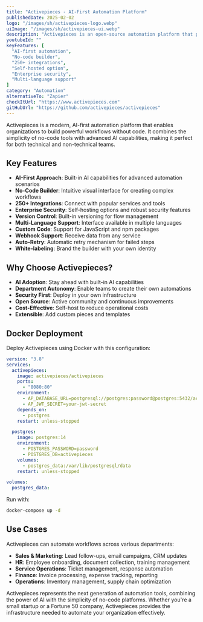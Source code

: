 ```yaml
---
title: "Activepieces - AI-First Automation Platform"
publishedDate: 2025-02-02
logo: "/images/sh/activepieces-logo.webp"
uiImage: "/images/sh/activepieces-ui.webp"
description: "Activepieces is an open-source automation platform that puts AI first, enabling teams to create powerful no-code automations with built-in artificial intelligence capabilities."
youtubeId: ""
keyFeatures: [
  "AI-first automation",
  "No-code builder",
  "250+ integrations",
  "Self-hosted option",
  "Enterprise security",
  "Multi-language support"
]
category: "Automation"
alternativeTo: "Zapier"
checkItUrl: "https://www.activepieces.com"
gitHubUrl: "https://github.com/activepieces/activepieces"
---
```


Activepieces is a modern, AI-first automation platform that enables organizations to build powerful workflows without code. It combines the simplicity of no-code tools with advanced AI capabilities, making it perfect for both technical and non-technical teams.

## Key Features

- **AI-First Approach**: Built-in AI capabilities for advanced automation scenarios
- **No-Code Builder**: Intuitive visual interface for creating complex workflows
- **250+ Integrations**: Connect with popular services and tools
- **Enterprise Security**: Self-hosting options and robust security features
- **Version Control**: Built-in versioning for flow management
- **Multi-Language Support**: Interface available in multiple languages
- **Custom Code**: Support for JavaScript and npm packages
- **Webhook Support**: Receive data from any service
- **Auto-Retry**: Automatic retry mechanism for failed steps
- **White-labeling**: Brand the builder with your own identity

## Why Choose Activepieces?

- **AI Adoption**: Stay ahead with built-in AI capabilities
- **Department Autonomy**: Enable teams to create their own automations
- **Security First**: Deploy in your own infrastructure
- **Open Source**: Active community and continuous improvements
- **Cost-Effective**: Self-host to reduce operational costs
- **Extensible**: Add custom pieces and templates

## Docker Deployment

Deploy Activepieces using Docker with this configuration:

```yaml
version: "3.8"
services:
  activepieces:
    image: activepieces/activepieces
    ports:
      - "8080:80"
    environment:
      - AP_DATABASE_URL=postgresql://postgres:password@postgres:5432/activepieces
      - AP_JWT_SECRET=your-jwt-secret
    depends_on:
      - postgres
    restart: unless-stopped

  postgres:
    image: postgres:14
    environment:
      - POSTGRES_PASSWORD=password
      - POSTGRES_DB=activepieces
    volumes:
      - postgres_data:/var/lib/postgresql/data
    restart: unless-stopped

volumes:
  postgres_data:
```

Run with:
```bash
docker-compose up -d
```

## Use Cases

Activepieces can automate workflows across various departments:

- **Sales & Marketing**: Lead follow-ups, email campaigns, CRM updates
- **HR**: Employee onboarding, document collection, training management
- **Service Operations**: Ticket management, response automation
- **Finance**: Invoice processing, expense tracking, reporting
- **Operations**: Inventory management, supply chain optimization


Activepieces represents the next generation of automation tools, combining the power of AI with the simplicity of no-code platforms. Whether you're a small startup or a Fortune 50 company, Activepieces provides the infrastructure needed to automate your organization effectively.
